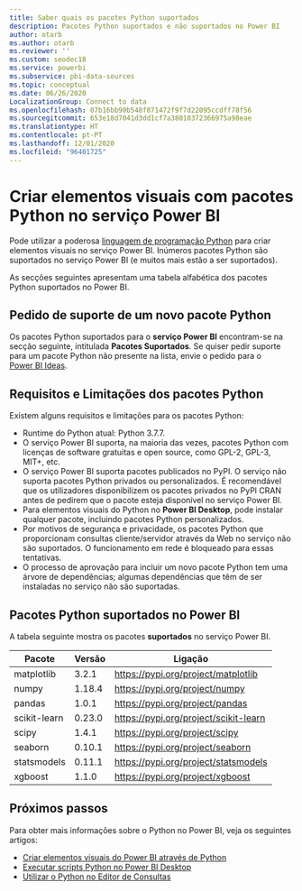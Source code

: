 ```yaml
---
title: Saber quais os pacotes Python suportados
description: Pacotes Python suportados e não suportados no Power BI
author: otarb
ms.author: otarb
ms.reviewer: ''
ms.custom: seodec18
ms.service: powerbi
ms.subservice: pbi-data-sources
ms.topic: conceptual
ms.date: 06/26/2020
LocalizationGroup: Connect to data
ms.openlocfilehash: 07b16bb90b548f071472f9f7d22095ccdff78f56
ms.sourcegitcommit: 653e18d7041d3dd1cf7a38010372366975a98eae
ms.translationtype: HT
ms.contentlocale: pt-PT
ms.lasthandoff: 12/01/2020
ms.locfileid: "96401725"
---
```

# <a name="create-visuals-by-using-python-packages-in-the-power-bi-service"></a>Criar elementos visuais com pacotes Python no serviço Power BI
Pode utilizar a poderosa [linguagem de programação Python](https://www.python.org/) para criar elementos visuais no serviço Power BI. Inúmeros pacotes Python são suportados no serviço Power BI (e muitos mais estão a ser suportados).

As secções seguintes apresentam uma tabela alfabética dos pacotes Python suportados no Power BI. 

## <a name="request-support-for-a-new-python-package"></a>Pedido de suporte de um novo pacote Python
Os pacotes Python suportados para o **serviço Power BI** encontram-se na secção seguinte, intitulada **Pacotes Suportados**. Se quiser pedir suporte para um pacote Python não presente na lista, envie o pedido para o [Power BI Ideas](https://ideas.powerbi.com).

## <a name="requirements-and-limitations-of-python-packages"></a>Requisitos e Limitações dos pacotes Python
Existem alguns requisitos e limitações para os pacotes Python:

* Runtime do Python atual: Python 3.7.7.
* O serviço Power BI suporta, na maioria das vezes, pacotes Python com licenças de software gratuitas e open source, como GPL-2, GPL-3, MIT+, etc.
* O serviço Power BI suporta pacotes publicados no PyPI. O serviço não suporta pacotes Python privados ou personalizados. É recomendável que os utilizadores disponibilizem os pacotes privados no PyPl CRAN antes de pedirem que o pacote esteja disponível no serviço Power BI.
* Para elementos visuais do Python no **Power BI Desktop**, pode instalar qualquer pacote, incluindo pacotes Python personalizados.
* Por motivos de segurança e privacidade, os pacotes Python que proporcionam consultas cliente/servidor através da Web no serviço não são suportados. O funcionamento em rede é bloqueado para essas tentativas.
* O processo de aprovação para incluir um novo pacote Python tem uma árvore de dependências; algumas dependências que têm de ser instaladas no serviço não são suportadas.

## <a name="python-packages-that-are-supported-in-power-bi"></a>Pacotes Python suportados no Power BI
A tabela seguinte mostra os pacotes **suportados** no serviço Power BI.


|        Pacote        |   Versão   |                                   Ligação                                   |
|-----------------------|-------------|--------------------------------------------------------------------------|
|matplotlib|3.2.1|https://pypi.org/project/matplotlib|
|numpy|1.18.4|https://pypi.org/project/numpy|
|pandas|1.0.1|https://pypi.org/project/pandas|
|scikit-learn|0.23.0|https://pypi.org/project/scikit-learn|
|scipy|1.4.1|https://pypi.org/project/scipy|
|seaborn|0.10.1|https://pypi.org/project/seaborn|
|statsmodels|0.11.1|https://pypi.org/project/statsmodels|
|xgboost|1.1.0|https://pypi.org/project/xgboost|

## <a name="next-steps"></a>Próximos passos
Para obter mais informações sobre o Python no Power BI, veja os seguintes artigos:

* [Criar elementos visuais do Power BI através de Python](desktop-python-visuals.md)
* [Executar scripts Python no Power BI Desktop](desktop-python-scripts.md)
* [Utilizar o Python no Editor de Consultas](desktop-python-in-query-editor.md)
